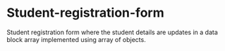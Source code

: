 # Student-registration-form
Student registration form where the student details are updates in a data block array implemented using array of objects.
